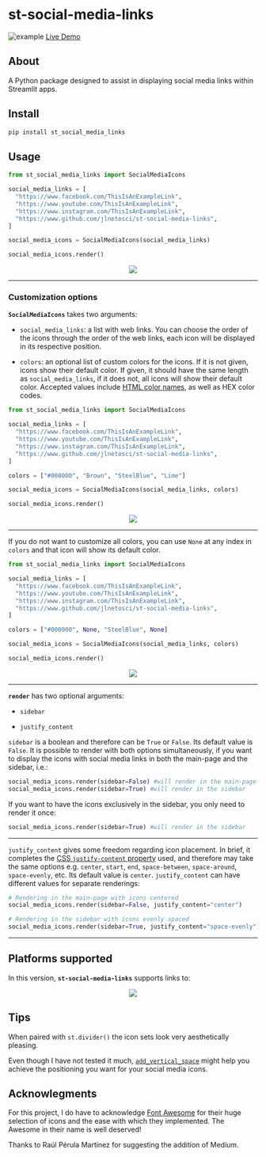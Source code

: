 # st-social-media-links

![example](./img/example.png)
[Live Demo](https://social-media-links.streamlit.app)

## About
A Python package designed to assist in displaying social media links within Streamlit apps.

## Install
```python
pip install st_social_media_links
```

## Usage
```python
from st_social_media_links import SocialMediaIcons

social_media_links = [
  "https://www.facebook.com/ThisIsAnExampleLink",
  "https://www.youtube.com/ThisIsAnExampleLink",
  "https://www.instagram.com/ThisIsAnExampleLink",
  "https://www.github.com/jlnetosci/st-social-media-links",
]

social_media_icons = SocialMediaIcons(social_media_links)

social_media_icons.render()
```

<p align="center" width="100%">
  <img src="./img/icons1.png"> 
  </p>
  
  ---
  
  ### Customization options
  **`SocialMediaIcons`** takes two arguments: 
  
  - `social_media_links`: a list with web links. You can choose the order of the icons through the order of the web links, each icon will be displayed in its respective position. 

- `colors`: an optional list of custom colors for the icons. If it is not given, icons show their default color. If given, it should have the same length as `social_media_links`, if it does not, all icons will show their default color. Accepted values include [HTML color names](https://www.w3schools.com/tags/ref_colornames.asp), as well as HEX color codes.

```python
from st_social_media_links import SocialMediaIcons

social_media_links = [
  "https://www.facebook.com/ThisIsAnExampleLink",
  "https://www.youtube.com/ThisIsAnExampleLink",
  "https://www.instagram.com/ThisIsAnExampleLink",
  "https://www.github.com/jlnetosci/st-social-media-links",
]

colors = ["#000000", "Brown", "SteelBlue", "Lime"]

social_media_icons = SocialMediaIcons(social_media_links, colors)

social_media_icons.render()
```

<p align="center" width="100%">
  <img src="./img/colors1.png"> 
  </p>
  
  ----
  
  If you do not want to customize all colors, you can use `None` at any index in `colors` and that icon will show its default color.

```python
from st_social_media_links import SocialMediaIcons

social_media_links = [
  "https://www.facebook.com/ThisIsAnExampleLink",
  "https://www.youtube.com/ThisIsAnExampleLink",
  "https://www.instagram.com/ThisIsAnExampleLink",
  "https://www.github.com/jlnetosci/st-social-media-links",
]

colors = ["#000000", None, "SteelBlue", None]

social_media_icons = SocialMediaIcons(social_media_links, colors)

social_media_icons.render()
```
<p align="center" width="100%">
  <img src="./img/colors2.png"> 
  </p>
  
  ----
  
  **`render`** has two optional arguments:
  
  - `sidebar` 

- `justify_content`

`sidebar` is a boolean and therefore can be `True` or `False`. Its default value is `False`. It is possible to render with both options simultaneously, if you want to display the icons with social media links in both the main-page and the sidebar, i.e.:
  
  ```python
social_media_icons.render(sidebar=False) #will render in the main-page
social_media_icons.render(sidebar=True) #will render in the sidebar
```

If you want to have the icons exclusively in the sidebar, you only need to render it once: 
  
  ```python
social_media_icons.render(sidebar=True) #will render in the sidebar
```

---
  
  `justify_content` gives some freedom regarding icon placement. In brief, it completes the [CSS `justify-content` property](https://developer.mozilla.org/en-US/docs/Web/CSS/justify-content) used, and therefore may take the same options e.g. `center`, `start`, `end`, `space-between`, `space-around`, `space-evenly`, etc. Its default value is `center`. `justify_content` can have different values for separate renderings: 
  
  ```python
# Rendering in the main-page with icons centered
social_media_icons.render(sidebar=False, justify_content="center")

# Rendering in the sidebar with icons evenly spaced
social_media_icons.render(sidebar=True, justify_content="space-evenly")
```

---
  
  ## Platforms supported
  
  In this version, **`st-social-media-links`** supports links to: 
  
  <p align="center" width="100%">
  <img src="./img/platforms.png"> 
  </p>
  
  ## Tips
  
  When paired with `st.divider()` the icon sets look very aesthetically pleasing. 

Even though I have not tested it much, [`add_vertical_space`](https://arnaudmiribel.github.io/streamlit-extras/extras/add_vertical_space/) might help you achieve the positioning you want for your social media icons.

## Acknowlegments

For this project, I do have to acknowledge [Font Awesome](https://fontawesome.com/) for their huge selection of icons and the ease with which they implemented. The Awesome in their name is well deserved! 
  
Thanks to Raúl Pérula Martínez for suggesting the addition of Medium.